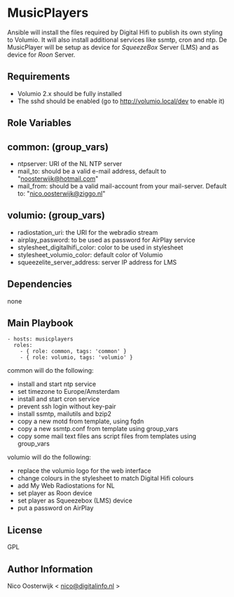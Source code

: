 MusicPlayers
============

Ansible will install the files required by Digital Hifi to publish its own styling to Volumio. It will also install additional services like ssmtp, cron and ntp. De MusicPlayer will be setup as device for *SqueezeBox* Server (LMS) and as device for *Roon* Server.

Requirements
------------
- Volumio 2.x should be fully installed
- The sshd should be enabled (go to http://volumio.local/dev to enable it)

Role Variables
--------------

common: (group_vars)
-------
- ntpserver: URI of the NL NTP server
- mail_to: should be a valid e-mail address, default to "noosterwijk@hotmail.com" 
- mail_from: should be a valid mail-account from your mail-server. Default to: "nico.oosterwijk@ziggo.nl"

volumio: (group_vars)
--------
- radiostation_uri: the URI for the webradio stream
- airplay_password: to be used as password for AirPlay service
- stylesheet_digitalhifi_color: color to be used in stylesheet
- stylesheet_volumio_color: default color of Volumio
- squeezelite_server_address: server IP address for LMS


Dependencies
------------

none

Main Playbook
-------------

    - hosts: musicplayers
      roles:
        - { role: common, tags: 'common' }
        - { role: volumio, tags: 'volumio' }

common will do the following:
- install and start ntp service
- set timezone to Europe/Amsterdam
- install and start cron service
- prevent ssh login without key-pair
- install ssmtp, mailutils and bzip2
- copy a new motd from template, using fqdn
- copy a new ssmtp.conf from template using group_vars
- copy some mail text files ans script files from templates using group_vars

volumio will do the following:
- replace the volumio logo for the web interface
- change colours in the stylesheet to match Digital Hifi colours
- add My Web Radiostations for NL
- set player as Roon device
- set player as Squeezebox (LMS) device
- put a password on AirPlay

License
-------

GPL

Author Information
------------------

Nico Oosterwijk < nico@digitalinfo.nl >

